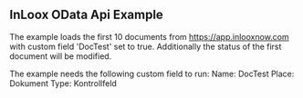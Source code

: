## InLoox OData Api Example

The example loads the first 10 documents from https://app.inlooxnow.com with custom field 'DocTest' set to true. Additionally the status of the first document will be modified.

The example needs the following custom field to run:
Name: DocTest
Place: Dokument
Type: Kontrollfeld
